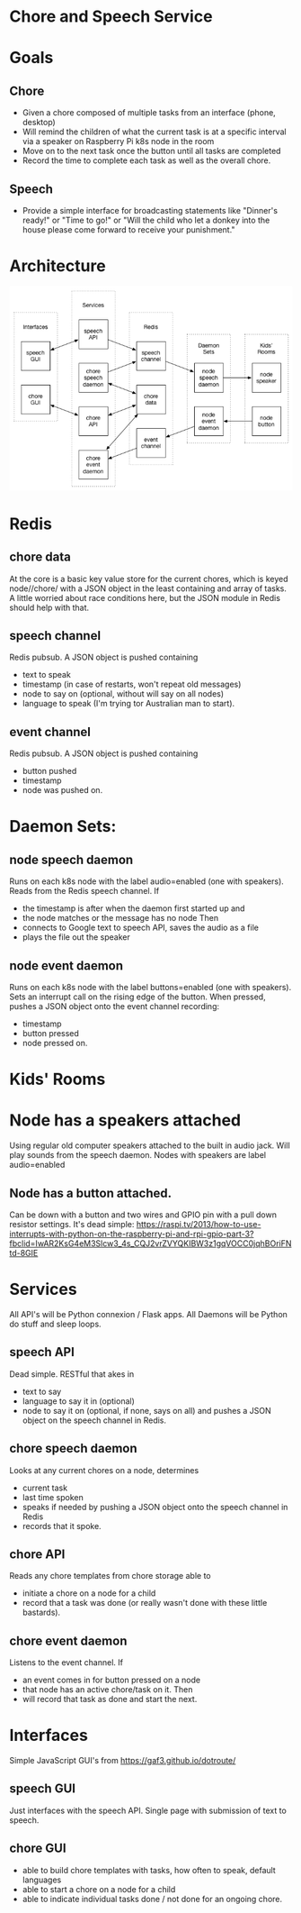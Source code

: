 # Chore and Speech Service

# Goals

## Chore

  - Given a chore composed of multiple tasks from an interface (phone, desktop) 
  - Will remind the children of what the current task is at a specific interval via a speaker on Raspberry Pi k8s node in the room 
  - Move on to the next task once the button until all tasks are completed 
  - Record the time to complete each task as well as the overall chore.

## Speech 

- Provide a simple interface for broadcasting statements like "Dinner's ready!" or "Time to go!" or "Will the child who let a donkey into the house please come forward to receive your punishment."

# Architecture

![Architecture](/pi-k8s-fitches-chore-speech.png)

# Redis


## chore data

At the core is a basic key value store for the current chores, which is keyed node/<node>/chore/<chore> with a JSON object in the least containing and array of tasks. A little worried about race conditions here, but the JSON module in Redis should help with that.

## speech channel

Redis pubsub. A JSON object is pushed containing 
- text to speak
- timestamp (in case of restarts, won't repeat old messages)
- node to say on (optional, without will say on all nodes)
- language to speak (I'm trying tor Australian man to start).

## event channel

Redis pubsub. A JSON object is pushed containing
- button pushed
- timestamp
- node was pushed on.

# Daemon Sets:

## node speech daemon

Runs on each k8s node with the label audio=enabled (one with speakers). Reads from the Redis speech channel. If
- the timestamp is after when the daemon first started up and
- the node matches or the message has no node 
Then 
- connects to Google text to speech API, saves the audio as a file
- plays the file out the speaker

## node event daemon

Runs on each k8s node with the label buttons=enabled (one with speakers). Sets an interrupt call on the rising edge of the button. When pressed, pushes a JSON object onto the event channel recording:
- timestamp
- button pressed
- node pressed on.

# Kids' Rooms

# Node has a speakers attached 

Using regular old computer speakers attached to the built in audio jack. Will play sounds from the speech daemon. Nodes with speakers are label audio=enabled

## Node has a button attached. 

Can be down with a button and two wires and GPIO pin with a pull down resistor settings. It's dead simple: https://raspi.tv/2013/how-to-use-interrupts-with-python-on-the-raspberry-pi-and-rpi-gpio-part-3?fbclid=IwAR2KsG4eM3Slcw3_4s_CQJ2vrZVYQKIBW3z1gqVOCC0jqhBOriFNtd-8GIE

# Services

All API's will be Python connexion / Flask apps.
All Daemons will be Python do stuff and sleep loops.

## speech API

Dead simple. RESTful that akes in
- text to say
- language to say it in (optional) 
- node to say it on (optional, if none, says on all) and pushes a JSON object on the speech channel in Redis.

## chore speech daemon

Looks at any current chores on a node, determines
- current task
- last time spoken
- speaks if needed by pushing a JSON object onto the speech channel in Redis
- records that it spoke.

## chore API

Reads any chore templates from chore storage able to
- initiate a chore on a node for a child 
- record that a task was done (or really wasn't done with these little bastards).

## chore event daemon

Listens to the event channel. If 
- an event comes in for button pressed on a node 
- that node has an active chore/task on it.
Then 
- will record that task as done and start the next.

# Interfaces

Simple JavaScript GUI's from https://gaf3.github.io/dotroute/

## speech GUI

Just interfaces with the speech API. Single page with submission of text to speech.

## chore GUI
- able to build chore templates with tasks, how often to speak, default languages
- able to start a chore on a node for a child
- able to indicate individual tasks done / not done for an ongoing chore.